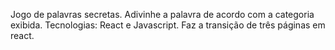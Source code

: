 Jogo de palavras secretas. Adivinhe a palavra de acordo com a categoria exibida. Tecnologias: React e Javascript. Faz a transição de três páginas em react. 

